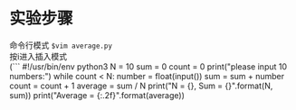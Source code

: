 # 实验步骤  
命令行模式 `$vim average.py`   
按i进入插入模式  
(```
#!/usr/bin/env python3
N = 10
sum = 0
count = 0
print("please input 10 numbers:")
while count < N:
    number = float(input())
    sum = sum + number
    count = count + 1
average = sum / N
print("N = {}, Sum = {}".format(N, sum))
print("Average = {:.2f}".format(average))
```)
